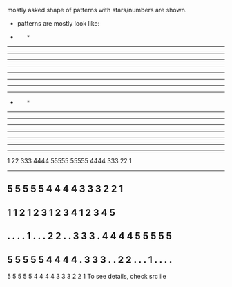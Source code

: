mostly asked shape of patterns with stars/numbers are shown. 
* patterns are mostly look like:

*        *
**      **
***    ***
****  ****
**********
**********
****  ****
***    ***
**      **
*        *

-------------------

 *  *  *  *  * 
 *  *  *  *  * 
 *  *  *  *  * 
 *  *  *  *  * 
 *  *  *  *  * 
-------------------
1
22
333
4444
55555
55555
4444
333
22
1

-----------------------
5 5 5 5 5 
4 4 4 4 
3 3 3 
2 2 
1 
-----------------------

1 
1 2 
1 2 3 
1 2 3 4 
1 2 3 4 5 
-------------------------
. . . . 1 
. . . 2 2 
. . 3 3 3 
. 4 4 4 4 
5 5 5 5 5 
------------------------
 5  5  5  5  5 
 4  4  4  4  . 
 3  3  3  .  . 
 2  2  .  .  . 
 1  .  .  .  . 
------------------------
5 5 5 5 5 
 4 4 4 4 
  3 3 3 
   2 2 
    1 
To see details, check src ile
